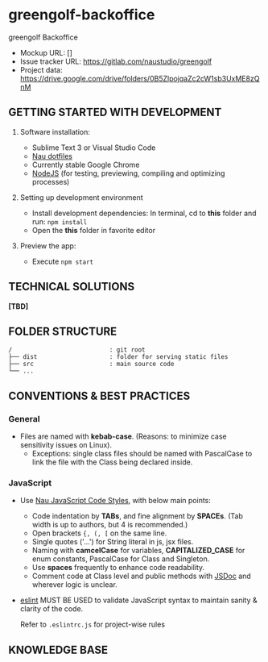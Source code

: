 greengolf-backoffice
==============================

greengolf Backoffice

- Mockup URL: []
- Issue tracker URL: https://gitlab.com/naustudio/greengolf
- Project data: https://drive.google.com/drive/folders/0B5ZlpojqaZc2cW1sb3UxME8zQnM

GETTING STARTED WITH DEVELOPMENT
--------------------------------

1. Software installation:
    - Sublime Text 3 or Visual Studio Code
    - [Nau dotfiles][]
    - Currently stable Google Chrome
    - [NodeJS][] (for testing, previewing, compiling and optimizing processes)

2. Setting up development environment
    - Install development dependencies: In terminal, cd to __this__ folder and run: `npm install`
    - Open the __this__ folder in favorite editor
3. Preview the app:
    - Execute `npm start`

TECHNICAL SOLUTIONS
-------------------

**[TBD]**

FOLDER STRUCTURE
----------------

    /                           : git root
    ├── dist                    : folder for serving static files
    ├── src                     : main source code
    └── ...


CONVENTIONS & BEST PRACTICES
----------------------------

### General

- Files are named with **kebab-case**. (Reasons: to minimize case sensitivity issues on Linux).
    - Exceptions: single class files should be named with PascalCase to link the file with the Class being declared inside.

### JavaScript

- Use [Nau JavaScript Code Styles][], with below main points:
    - Code indentation by **TABs**, and fine alignment by **SPACEs**. (Tab width is up to authors, but 4 is recommended.)
    - Open brackets `{, (, [` on the same line.
    - Single quotes ('...') for String literal in js, jsx files.
    - Naming with **camcelCase** for variables, **CAPITALIZED_CASE** for enum constants, PascalCase for Class and Singleton.
    - Use **spaces** frequently to enhance code readability.
    - Comment code at Class level and public methods with [JSDoc][] and wherever logic is unclear.
- [eslint][] MUST BE USED to validate JavaScript syntax to maintain sanity & clarity of the code.

    Refer to `.eslintrc.js` for project-wise rules

## KNOWLEDGE BASE

[loopback]: https://css-tricks.com/bem-101/
[eslint]: http://eslint.org/
[GulpJS]: http://gulpjs.com/
[JSDoc]: http://usejsdoc.org/
[Nau dotfiles]: https://github.com/naustudio/dotfiles
[Nau Front End Code Guide]: http://code.naustud.io/code-guide
[Nau JavaScript Code Styles]: http://code.naustud.io/javascript
[NodeJS]: http://nodejs.org/
